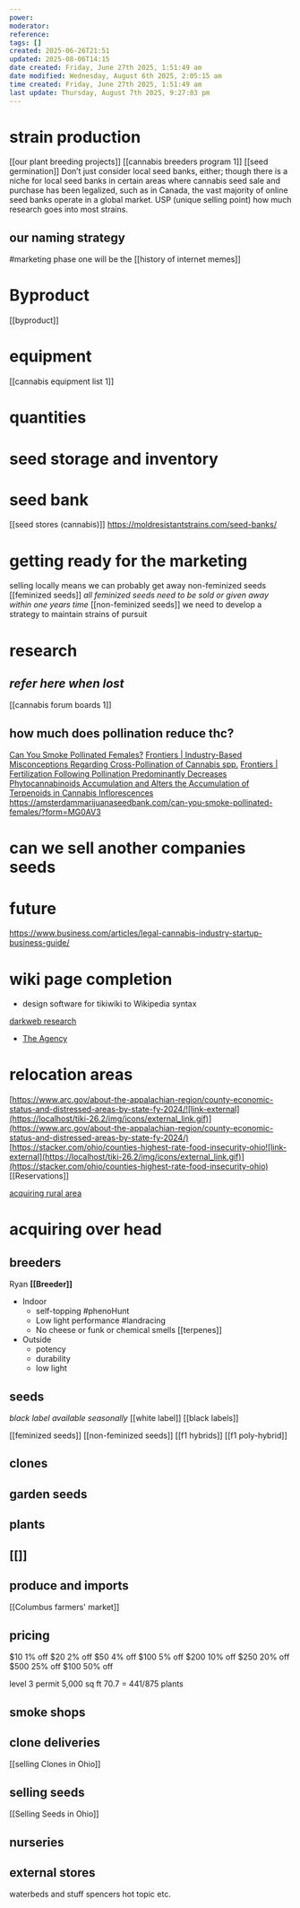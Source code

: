 ```yaml
---
power: 
moderator: 
reference: 
tags: []
created: 2025-06-26T21:51
updated: 2025-08-06T14:15
date created: Friday, June 27th 2025, 1:51:49 am
date modified: Wednesday, August 6th 2025, 2:05:15 am
time created: Friday, June 27th 2025, 1:51:49 am
last update: Thursday, August 7th 2025, 9:27:03 pm
---
```

# strain production
[[our plant breeding projects]]
[[cannabis breeders program 1]]
[[seed germination]]
Don’t just consider local seed banks, either; though there is a niche for local seed banks in certain areas where cannabis seed sale and purchase has been legalized, such as in Canada, the vast majority of online seed banks operate in a global market.
USP (unique selling point)
how much research goes into most strains.

## our naming strategy
 #marketing 
phase one will be the [[history of internet memes]]

# Byproduct
[[byproduct]]

# equipment
[[cannabis equipment list 1]]
# quantities

# seed storage and inventory

# seed bank
[[seed stores (cannabis)]]
https://moldresistantstrains.com/seed-banks/
# getting ready for the marketing
selling locally means we can probably get away non-feminized seeds
[[feminized seeds]] *all feminized seeds need to be sold or given away within one years time*
[[non-feminized seeds]] we need to develop a strategy to maintain strains of pursuit
# research

## *refer here when lost*
[[cannabis forum boards 1]]
## how much does pollination reduce thc?
[Can You Smoke Pollinated Females?](https://amsterdammarijuanaseedbank.com/can-you-smoke-pollinated-females/?form=MG0AV3)
[Frontiers | Industry-Based Misconceptions Regarding Cross-Pollination of Cannabis spp.](https://www.frontiersin.org/journals/plant-science/articles/10.3389/fpls.2022.793264/full?form=MG0AV3)
[Frontiers | Fertilization Following Pollination Predominantly Decreases Phytocannabinoids Accumulation and Alters the Accumulation of Terpenoids in Cannabis Inflorescences](https://www.frontiersin.org/journals/plant-science/articles/10.3389/fpls.2021.753847/full?form=MG0AV3)
https://amsterdammarijuanaseedbank.com/can-you-smoke-pollinated-females/?form=MG0AV3

## 
# can we sell another companies seeds

# future
https://www.business.com/articles/legal-cannabis-industry-startup-business-guide/


# wiki page completion

- design software for tikiwiki to Wikipedia syntax

[darkweb research](https://localhost/tiki-26.2/tiki-editpage.php?page=darkweb+research)

- [The Agency](https://localhost/tiki-26.2/tiki-index.php?page=the-agency-home "the agency home")

# relocation areas
[https://www.arc.gov/about-the-appalachian-region/county-economic-status-and-distressed-areas-by-state-fy-2024/![link-external](https://localhost/tiki-26.2/img/icons/external_link.gif)](https://www.arc.gov/about-the-appalachian-region/county-economic-status-and-distressed-areas-by-state-fy-2024/)  
[https://stacker.com/ohio/counties-highest-rate-food-insecurity-ohio![link-external](https://localhost/tiki-26.2/img/icons/external_link.gif)](https://stacker.com/ohio/counties-highest-rate-food-insecurity-ohio)
[[Reservations]]

  
[acquiring rural area](https://localhost/tiki-26.2/tiki-editpage.php?page=acquiring+rural+area)

# acquiring over head
## breeders
Ryan **[[Breeder]]**

- Indoor
	- self-topping #phenoHunt
	- Low light performance #landracing
	- No cheese or funk or chemical smells [[terpenes]]
- Outside
	- potency
	- durability
	- low light 
## seeds
*black label available seasonally*
[[white label]]
[[black labels]]

[[feminized seeds]]
[[non-feminized seeds]]
[[f1 hybrids]]
[[f1 poly-hybrid]]
## clones

## garden seeds

## plants
##
## [[]]

## produce and imports
[[Columbus farmers' market]]

## pricing
$10 1% off
$20 2% off
$50 4% off
$100 5% off
$200 10% off
$250 20% off
$500 25% off
$100 50% off

level 3 permit
5,000 sq ft 70.7 = 441/875 plants

## smoke shops


## clone deliveries
[[selling Clones in Ohio]]
## selling seeds
[[Selling Seeds in Ohio]]
## nurseries

## external stores
waterbeds and stuff
spencers
hot topic
etc.
